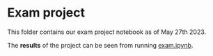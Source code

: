 # Exam project

This folder contains our exam project notebook as of May 27th 2023. 

The **results** of the project can be seen from running [exam.ipynb](exam.ipynb).
